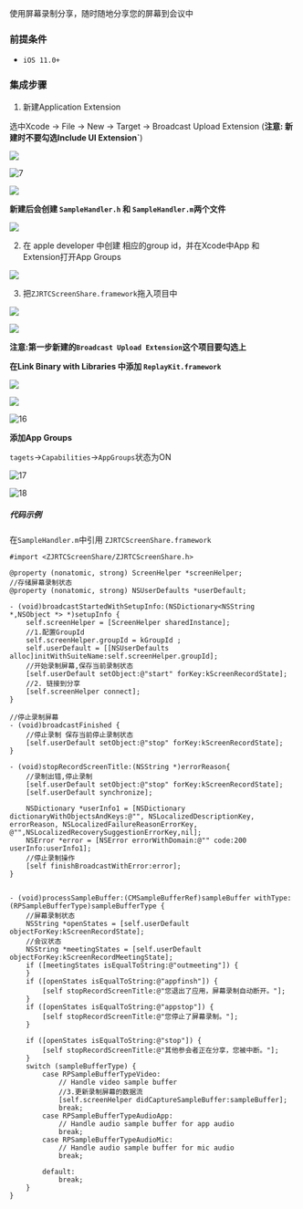 使用屏幕录制分享，随时随地分享您的屏幕到会议中

### 前提条件

- `iOS 11.0+`

### 集成步骤

1. 新建Application Extension

选中Xcode -> File -> New -> Target -> Broadcast Upload Extension (**注意: 新建时不要勾选Include UI Extension`**)

![](../_images/ios/6.png)

![7](../_images/ios/7.png)

![](../_images/ios/8.png)

**新建后会创建 `SampleHandler.h` 和 `SampleHandler.m`两个文件**

![](../_images/ios/14.png)

2. 在 apple developer 中创建 相应的group id，并在Xcode中App 和 Extension打开App Groups

![](../_images/ios/9.png)

3. 把`ZJRTCScreenShare.framework`拖入项目中

![](../_images/ios/10.png)

![](../_images/ios/11.png)

**注意:第一步新建的`Broadcast Upload Extension`这个项目要勾选上**

**在Link Binary with Libraries 中添加 `ReplayKit.framework`**

![](../_images/ios/13.png)

![](../_images/ios/12.png)



![16](../_images/ios/16.png)

**添加App Groups**

`tagets`->`Capabilities`->`AppGroups`状态为ON 

![17](../_images/ios/17.png)

![18](../_images/ios/18.png)



##### 代码示例

在`SampleHandler.m`中引用 `ZJRTCScreenShare.framework`

```objc
#import <ZJRTCScreenShare/ZJRTCScreenShare.h>
```

```objc
@property (nonatomic, strong) ScreenHelper *screenHelper;
//存储屏幕录制状态
@property (nonatomic, strong) NSUserDefaults *userDefault;

```

```objc
- (void)broadcastStartedWithSetupInfo:(NSDictionary<NSString *,NSObject *> *)setupInfo {
    self.screenHelper = [ScreenHelper sharedInstance];
    //1.配置GroupId
    self.screenHelper.groupId = kGroupId ;
    self.userDefault = [[NSUserDefaults alloc]initWithSuiteName:self.screenHelper.groupId];
    //开始录制屏幕,保存当前录制状态
    [self.userDefault setObject:@"start" forKey:kScreenRecordState];
    //2. 链接到分享
    [self.screenHelper connect];
}

//停止录制屏幕
- (void)broadcastFinished {
    //停止录制 保存当前停止录制状态
    [self.userDefault setObject:@"stop" forKey:kScreenRecordState];
}
```

```objc
- (void)stopRecordScreenTitle:(NSString *)errorReason{
    //录制出错,停止录制
    [self.userDefault setObject:@"stop" forKey:kScreenRecordState];
    [self.userDefault synchronize];
    
    NSDictionary *userInfo1 = [NSDictionary dictionaryWithObjectsAndKeys:@"", NSLocalizedDescriptionKey, errorReason, NSLocalizedFailureReasonErrorKey, @"",NSLocalizedRecoverySuggestionErrorKey,nil];
    NSError *error = [NSError errorWithDomain:@"" code:200 userInfo:userInfo1];
    //停止录制操作
    [self finishBroadcastWithError:error];
}


- (void)processSampleBuffer:(CMSampleBufferRef)sampleBuffer withType:(RPSampleBufferType)sampleBufferType {
    //屏幕录制状态
    NSString *openStates = [self.userDefault objectForKey:kScreenRecordState];
    //会议状态
    NSString *meetingStates = [self.userDefault objectForKey:kScreenRecordMeetingState];
    if ([meetingStates isEqualToString:@"outmeeting"]) {
    }
    if ([openStates isEqualToString:@"appfinsh"]) {
        [self stopRecordScreenTitle:@"您退出了应用，屏幕录制自动断开。"];
    }
    if ([openStates isEqualToString:@"appstop"]) {
        [self stopRecordScreenTitle:@"您停止了屏幕录制。"];
    }
    
    if ([openStates isEqualToString:@"stop"]) {
        [self stopRecordScreenTitle:@"其他参会者正在分享，您被中断。"];
    }
    switch (sampleBufferType) {
        case RPSampleBufferTypeVideo:
            // Handle video sample buffer
            //3.更新录制屏幕的数据流
            [self.screenHelper didCaptureSampleBuffer:sampleBuffer];
            break;
        case RPSampleBufferTypeAudioApp:
            // Handle audio sample buffer for app audio
            break;
        case RPSampleBufferTypeAudioMic:
            // Handle audio sample buffer for mic audio
            break;
            
        default:
            break;
    }
}
```

#### 